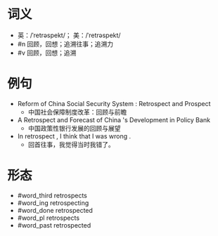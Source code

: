 # 词义
- 英：/ˈretrəspekt/； 美：/ˈretrəspekt/
- #n 回顾，回想；追溯往事；追溯力
- #v 回顾，回想；追溯
# 例句
- Reform of China Social Security System : Retrospect and Prospect
	- 中国社会保障制度改革：回顾与前瞻
- A Retrospect and Forecast of China 's Development in Policy Bank
	- 中国政策性银行发展的回顾与展望
- In retrospect , I think that I was wrong .
	- 回首往事，我觉得当时我错了。
# 形态
- #word_third retrospects
- #word_ing retrospecting
- #word_done retrospected
- #word_pl retrospects
- #word_past retrospected
